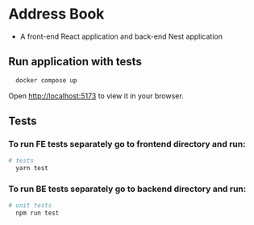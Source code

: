 
# Address Book
- A front-end React application and back-end Nest application

## Run application with tests

```bash
  docker compose up
```
Open [http://localhost:5173](http://localhost:5173) to view it in your browser.


## Tests

### To run FE tests separately go to frontend directory and run:
```bash
# tests
  yarn test
```
### To run BE tests separately go to backend directory and run:
```bash
# unit tests
  npm run test
```
